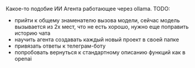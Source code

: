 Какое-то подобие ИИ Агента работающее через ollama.
TODO:
- прийти к общему знаменателю вызова модели, сейчас модель вызывается из 2х мест, что не есть хорошо, нужно еще поправить историю чата
- научить агента создавать каждый новый проект в своей папке
- привязать ответы к телеграм-боту
- попробовать вернуться к стандартному описанию функций как в openai
